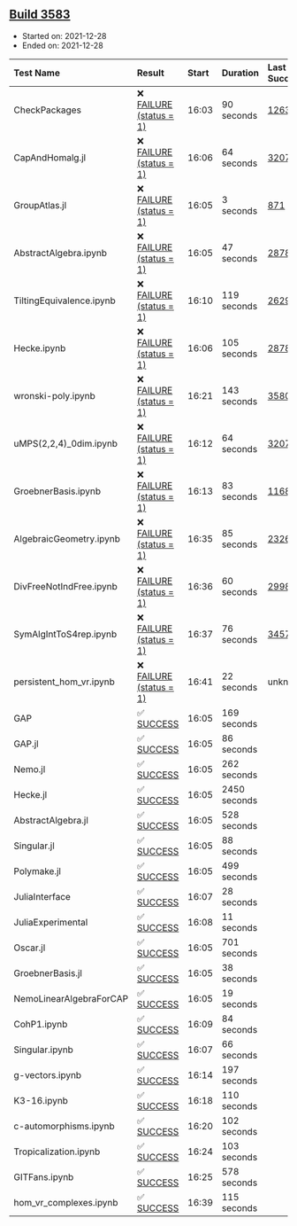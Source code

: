 ## [Build 3583](https://oscarci.mathematik.uni-kl.de/job/oscar-stable/3583/)

* Started on: 2021-12-28
* Ended on: 2021-12-28

| Test Name    | Result | Start | Duration | Last Success | First Failure |
|:-------------|:-------|:------|:---------|:-------------|:--------------|
| CheckPackages | ❌ [FAILURE (status = 1)](https://oscarci.mathematik.uni-kl.de/job/oscar-stable/3583/artifact/logs/build-3583/CheckPackages.log) | 16:03 | 90 seconds | [1263](https://oscarci.mathematik.uni-kl.de/job/oscar-stable/1263/) | [1264](https://oscarci.mathematik.uni-kl.de/job/oscar-stable/1264/) |
| CapAndHomalg.jl | ❌ [FAILURE (status = 1)](https://oscarci.mathematik.uni-kl.de/job/oscar-stable/3583/artifact/logs/build-3583/CapAndHomalg.jl.log) | 16:06 | 64 seconds | [3207](https://oscarci.mathematik.uni-kl.de/job/oscar-stable/3207/) | [3208](https://oscarci.mathematik.uni-kl.de/job/oscar-stable/3208/) |
| GroupAtlas.jl | ❌ [FAILURE (status = 1)](https://oscarci.mathematik.uni-kl.de/job/oscar-stable/3583/artifact/logs/build-3583/GroupAtlas.jl.log) | 16:05 | 3 seconds | [871](https://oscarci.mathematik.uni-kl.de/job/oscar-stable/871/) | [872](https://oscarci.mathematik.uni-kl.de/job/oscar-stable/872/) |
| AbstractAlgebra.ipynb | ❌ [FAILURE (status = 1)](https://oscarci.mathematik.uni-kl.de/job/oscar-stable/3583/artifact/logs/build-3583/AbstractAlgebra.ipynb.log) | 16:05 | 47 seconds | [2878](https://oscarci.mathematik.uni-kl.de/job/oscar-stable/2878/) | [2879](https://oscarci.mathematik.uni-kl.de/job/oscar-stable/2879/) |
| TiltingEquivalence.ipynb | ❌ [FAILURE (status = 1)](https://oscarci.mathematik.uni-kl.de/job/oscar-stable/3583/artifact/logs/build-3583/TiltingEquivalence.ipynb.log) | 16:10 | 119 seconds | [2629](https://oscarci.mathematik.uni-kl.de/job/oscar-stable/2629/) | [2630](https://oscarci.mathematik.uni-kl.de/job/oscar-stable/2630/) |
| Hecke.ipynb | ❌ [FAILURE (status = 1)](https://oscarci.mathematik.uni-kl.de/job/oscar-stable/3583/artifact/logs/build-3583/Hecke.ipynb.log) | 16:06 | 105 seconds | [2878](https://oscarci.mathematik.uni-kl.de/job/oscar-stable/2878/) | [2879](https://oscarci.mathematik.uni-kl.de/job/oscar-stable/2879/) |
| wronski-poly.ipynb | ❌ [FAILURE (status = 1)](https://oscarci.mathematik.uni-kl.de/job/oscar-stable/3583/artifact/logs/build-3583/wronski-poly.ipynb.log) | 16:21 | 143 seconds | [3580](https://oscarci.mathematik.uni-kl.de/job/oscar-stable/3580/) | [3581](https://oscarci.mathematik.uni-kl.de/job/oscar-stable/3581/) |
| uMPS(2,2,4)_0dim.ipynb | ❌ [FAILURE (status = 1)](https://oscarci.mathematik.uni-kl.de/job/oscar-stable/3583/artifact/logs/build-3583/uMPS-2-2-4-_0dim.ipynb.log) | 16:12 | 64 seconds | [3207](https://oscarci.mathematik.uni-kl.de/job/oscar-stable/3207/) | [3208](https://oscarci.mathematik.uni-kl.de/job/oscar-stable/3208/) |
| GroebnerBasis.ipynb | ❌ [FAILURE (status = 1)](https://oscarci.mathematik.uni-kl.de/job/oscar-stable/3583/artifact/logs/build-3583/GroebnerBasis.ipynb.log) | 16:13 | 83 seconds | [1168](https://oscarci.mathematik.uni-kl.de/job/oscar-stable/1168/) | [1169](https://oscarci.mathematik.uni-kl.de/job/oscar-stable/1169/) |
| AlgebraicGeometry.ipynb | ❌ [FAILURE (status = 1)](https://oscarci.mathematik.uni-kl.de/job/oscar-stable/3583/artifact/logs/build-3583/AlgebraicGeometry.ipynb.log) | 16:35 | 85 seconds | [2326](https://oscarci.mathematik.uni-kl.de/job/oscar-stable/2326/) | [2327](https://oscarci.mathematik.uni-kl.de/job/oscar-stable/2327/) |
| DivFreeNotIndFree.ipynb | ❌ [FAILURE (status = 1)](https://oscarci.mathematik.uni-kl.de/job/oscar-stable/3583/artifact/logs/build-3583/DivFreeNotIndFree.ipynb.log) | 16:36 | 60 seconds | [2998](https://oscarci.mathematik.uni-kl.de/job/oscar-stable/2998/) | [2999](https://oscarci.mathematik.uni-kl.de/job/oscar-stable/2999/) |
| SymAlgIntToS4rep.ipynb | ❌ [FAILURE (status = 1)](https://oscarci.mathematik.uni-kl.de/job/oscar-stable/3583/artifact/logs/build-3583/SymAlgIntToS4rep.ipynb.log) | 16:37 | 76 seconds | [3457](https://oscarci.mathematik.uni-kl.de/job/oscar-stable/3457/) | [3458](https://oscarci.mathematik.uni-kl.de/job/oscar-stable/3458/) |
| persistent_hom_vr.ipynb | ❌ [FAILURE (status = 1)](https://oscarci.mathematik.uni-kl.de/job/oscar-stable/3583/artifact/logs/build-3583/persistent_hom_vr.ipynb.log) | 16:41 | 22 seconds | unknown | unknown |
| GAP | ✅ [SUCCESS](https://oscarci.mathematik.uni-kl.de/job/oscar-stable/3583/artifact/logs/build-3583/GAP.log) | 16:05 | 169 seconds |  |  |
| GAP.jl | ✅ [SUCCESS](https://oscarci.mathematik.uni-kl.de/job/oscar-stable/3583/artifact/logs/build-3583/GAP.jl.log) | 16:05 | 86 seconds |  |  |
| Nemo.jl | ✅ [SUCCESS](https://oscarci.mathematik.uni-kl.de/job/oscar-stable/3583/artifact/logs/build-3583/Nemo.jl.log) | 16:05 | 262 seconds |  |  |
| Hecke.jl | ✅ [SUCCESS](https://oscarci.mathematik.uni-kl.de/job/oscar-stable/3583/artifact/logs/build-3583/Hecke.jl.log) | 16:05 | 2450 seconds |  |  |
| AbstractAlgebra.jl | ✅ [SUCCESS](https://oscarci.mathematik.uni-kl.de/job/oscar-stable/3583/artifact/logs/build-3583/AbstractAlgebra.jl.log) | 16:05 | 528 seconds |  |  |
| Singular.jl | ✅ [SUCCESS](https://oscarci.mathematik.uni-kl.de/job/oscar-stable/3583/artifact/logs/build-3583/Singular.jl.log) | 16:05 | 88 seconds |  |  |
| Polymake.jl | ✅ [SUCCESS](https://oscarci.mathematik.uni-kl.de/job/oscar-stable/3583/artifact/logs/build-3583/Polymake.jl.log) | 16:05 | 499 seconds |  |  |
| JuliaInterface | ✅ [SUCCESS](https://oscarci.mathematik.uni-kl.de/job/oscar-stable/3583/artifact/logs/build-3583/JuliaInterface.log) | 16:07 | 28 seconds |  |  |
| JuliaExperimental | ✅ [SUCCESS](https://oscarci.mathematik.uni-kl.de/job/oscar-stable/3583/artifact/logs/build-3583/JuliaExperimental.log) | 16:08 | 11 seconds |  |  |
| Oscar.jl | ✅ [SUCCESS](https://oscarci.mathematik.uni-kl.de/job/oscar-stable/3583/artifact/logs/build-3583/Oscar.jl.log) | 16:05 | 701 seconds |  |  |
| GroebnerBasis.jl | ✅ [SUCCESS](https://oscarci.mathematik.uni-kl.de/job/oscar-stable/3583/artifact/logs/build-3583/GroebnerBasis.jl.log) | 16:05 | 38 seconds |  |  |
| NemoLinearAlgebraForCAP | ✅ [SUCCESS](https://oscarci.mathematik.uni-kl.de/job/oscar-stable/3583/artifact/logs/build-3583/NemoLinearAlgebraForCAP.log) | 16:05 | 19 seconds |  |  |
| CohP1.ipynb | ✅ [SUCCESS](https://oscarci.mathematik.uni-kl.de/job/oscar-stable/3583/artifact/logs/build-3583/CohP1.ipynb.log) | 16:09 | 84 seconds |  |  |
| Singular.ipynb | ✅ [SUCCESS](https://oscarci.mathematik.uni-kl.de/job/oscar-stable/3583/artifact/logs/build-3583/Singular.ipynb.log) | 16:07 | 66 seconds |  |  |
| g-vectors.ipynb | ✅ [SUCCESS](https://oscarci.mathematik.uni-kl.de/job/oscar-stable/3583/artifact/logs/build-3583/g-vectors.ipynb.log) | 16:14 | 197 seconds |  |  |
| K3-16.ipynb | ✅ [SUCCESS](https://oscarci.mathematik.uni-kl.de/job/oscar-stable/3583/artifact/logs/build-3583/K3-16.ipynb.log) | 16:18 | 110 seconds |  |  |
| c-automorphisms.ipynb | ✅ [SUCCESS](https://oscarci.mathematik.uni-kl.de/job/oscar-stable/3583/artifact/logs/build-3583/c-automorphisms.ipynb.log) | 16:20 | 102 seconds |  |  |
| Tropicalization.ipynb | ✅ [SUCCESS](https://oscarci.mathematik.uni-kl.de/job/oscar-stable/3583/artifact/logs/build-3583/Tropicalization.ipynb.log) | 16:24 | 103 seconds |  |  |
| GITFans.ipynb | ✅ [SUCCESS](https://oscarci.mathematik.uni-kl.de/job/oscar-stable/3583/artifact/logs/build-3583/GITFans.ipynb.log) | 16:25 | 578 seconds |  |  |
| hom_vr_complexes.ipynb | ✅ [SUCCESS](https://oscarci.mathematik.uni-kl.de/job/oscar-stable/3583/artifact/logs/build-3583/hom_vr_complexes.ipynb.log) | 16:39 | 115 seconds |  |  |
